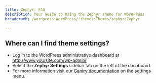 ```yaml
---
title: Zephyr: FAQ
description: Your Guide to Using the Zephyr Theme for WordPress
breadcrumb: /wordpress:WordPress/!themes:Themes/zephyr:Zephyr

---
```


Where can I find theme settings?
-----
* Log in to the WordPress administrative dashboard at http://www.yoursite.com/wp-admin/
* Select the **Zephyr Settings** sidebar tab on the left of the dashboard.
* For more information visit our [Gantry documentation][gantry] on the settings menu.

[gantry]: http://gantry-framework.org/documentation/wordpress/configure/